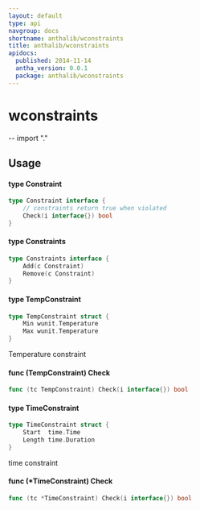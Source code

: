 ```yaml
---
layout: default
type: api
navgroup: docs
shortname: anthalib/wconstraints
title: anthalib/wconstraints
apidocs:
  published: 2014-11-14
  antha_version: 0.0.1
  package: anthalib/wconstraints
---
```

# wconstraints
--
    import "."


## Usage

#### type Constraint

```go
type Constraint interface {
	// constraints return true when violated
	Check(i interface{}) bool
}
```


#### type Constraints

```go
type Constraints interface {
	Add(c Constraint)
	Remove(c Constraint)
}
```


#### type TempConstraint

```go
type TempConstraint struct {
	Min wunit.Temperature
	Max wunit.Temperature
}
```

Temperature constraint

#### func (TempConstraint) Check

```go
func (tc TempConstraint) Check(i interface{}) bool
```

#### type TimeConstraint

```go
type TimeConstraint struct {
	Start  time.Time
	Length time.Duration
}
```

time constraint

#### func (*TimeConstraint) Check

```go
func (tc *TimeConstraint) Check(i interface{}) bool
```

